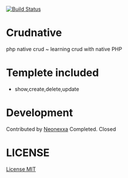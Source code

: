 [![Build Status](https://travis-ci.org/neonexxa/crudnative.svg?branch=master)](https://travis-ci.org/neonexxa/crudnative)

# Crudnative
php native crud ~ learning crud with native PHP

# Templete included
- show,create,delete,update

# Development 
Contributed by [Neonexxa](https://github.com/neonexxa/)
Completed. Closed

# LICENSE
[License MIT](https://github.com/neonexxa/crudnative/blob/master/LICENSE)
